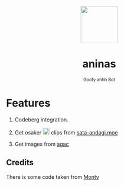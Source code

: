 <div align="center">
  <img src="https://github.com/user-attachments/assets/6548bc2a-0b46-45b4-92ed-aaba555aacdb" width="100">
  
  # aninas
  <sub>Goofy ahhh Bot</sub>

</div>

# Features
1. Codeberg integration.

2. Get osaker <img width="18px" src="https://github.com/user-attachments/assets/9cde3a92-ba13-4bb3-b020-d1a9f7d57add"> clips from [sata-andagi.moe](https://sata-andagi.moe)

3. Get images from [agac](https://github.com/THEGOLDENPRO/anime-girls-and-computers)

## Credits
There is some code taken from [Monty](https://github.com/onerandomusername/monty-python)

